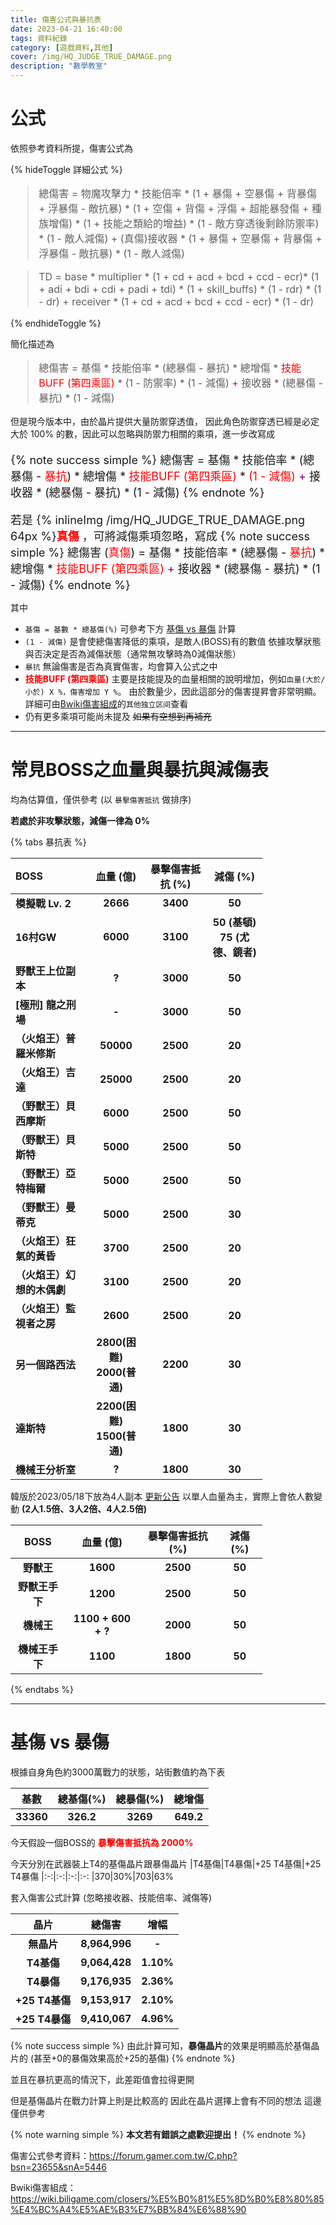 ```yaml
---
title: 傷害公式與暴抗表
date: 2023-04-21 16:40:00
tags: 資料紀錄
category: [遊戲資料,其他]
cover: /img/HQ_JUDGE_TRUE_DAMAGE.png
description: "數學教室"
---
```


# 公式

依照參考資料所提，傷害公式為

{% hideToggle 詳細公式 %}

<font size=3>

> 總傷害 = 物魔攻擊力 * 技能倍率 * (1 + 暴傷 + 空暴傷 + 背暴傷 + 浮暴傷 - 敵抗暴) * (1 + 空傷 + 背傷 + 浮傷 + 超能暴發傷 + 種族增傷) * (1 + 技能之類給的增益) * (1 - 敵方穿透後剩餘防禦率) * (1 - 敵人減傷) + (真傷)接收器 * (1 + 暴傷 + 空暴傷 + 背暴傷 + 浮暴傷 - 敵抗暴) * (1 - 敵人減傷)

> TD = base * multiplier * (1 + cd + acd + bcd + ccd - ecr)* (1 + adi + bdi + cdi + padi + tdi) * (1 + skill_buffs) * (1 - rdr) * (1 - dr) + receiver * (1 + cd + acd + bcd + ccd - ecr) * (1 - dr)
</font>
{% endhideToggle %}

簡化描述為

<font size=3>

> 總傷害 = 基傷 * 技能倍率 * (總暴傷 - 暴抗) * 總增傷 * <font color=red>技能BUFF (第四乘區)</font> * (1 - 防禦率) * (1 - 減傷) <font color=red>+</font> 接收器 * (總暴傷 - 暴抗) * (1 - 減傷)
</font>

但是現今版本中，由於晶片提供大量防禦穿透值，
因此角色防禦穿透已經是必定大於 100% 的數，因此可以忽略與防禦力相關的乘項，進一步改寫成

<font size=4>

{% note success simple %}
總傷害 = 基傷 * 技能倍率 * (總暴傷 - <font color=red>暴抗</font>) * 總增傷 * <font color=red>技能BUFF (第四乘區)</font> * <font color=red>(1 - 減傷)</font> <font color=purple>+</font> 接收器 * (總暴傷 - 暴抗) * (1 - 減傷)
{% endnote %}

若是 {% inlineImg /img/HQ_JUDGE_TRUE_DAMAGE.png 64px %}**<font color=red>真傷</font>** ，可將減傷乘項忽略，寫成
{% note success simple %}
總傷害 (<font color=red>真傷</font>) = 基傷 * 技能倍率 * (總暴傷 - <font color=red>暴抗</font>) * 總增傷 * <font color=red>技能BUFF (第四乘區)</font> <font color=purple>+</font> 接收器 * (總暴傷 - 暴抗) * (1 - 減傷)
{% endnote %}
</font>

其中
- `基傷 = 基數 * 總基傷(%)` 可參考下方 [基傷 vs 暴傷](#基傷-vs-暴傷) 計算
- `(1 - 減傷)` 是會使總傷害降低的乘項，是敵人(BOSS)有的數值
依據攻擊狀態與否決定是否為減傷狀態（通常無攻擊時為0減傷狀態）
- `暴抗` 無論傷害是否為真實傷害，均會算入公式之中
- **<font color=red>技能BUFF (第四乘區)</font>** 主要是技能提及的血量相關的說明增加，例如`血量(大於/小於) X %，傷害增加 Y %`。
由於數量少，因此這部分的傷害提昇會非常明顯。詳細可由[Bwiki傷害組成](https://wiki.biligame.com/closers/%E5%B0%81%E5%8D%B0%E8%80%85%E4%BC%A4%E5%AE%B3%E7%BB%84%E6%88%90)的`其他独立区间`查看
- 仍有更多乘項可能尚未提及 ~~如果有空想到再補充~~

---

# 常見BOSS之血量與暴抗與減傷表

均為估算值，僅供參考 (以 `暴擊傷害抵抗` 做排序)

**若處於非攻擊狀態，減傷一律為 0%**

{% tabs 暴抗表 %}
<!-- tab 常見副本-->

|BOSS|血量 (億)|暴擊傷害抵抗 (%)|減傷 (%)
|:-|:-:|:-:|:-:
|模擬戰 Lv. 2|2666|3400|50
|16村GW|6000|3100|50 (基頓)<br>75 (尤德、鏡者)
|野獸王上位副本|?|3000|50
|[極刑] 龍之刑場|-|3000|50
|（火焰王）普羅米修斯|50000|2500|20
|（火焰王）吉達|25000|2500|20
|（野獸王）貝西摩斯|6000|2500|50
|（野獸王）貝斯特|5000|2500|50
|（野獸王）亞特梅爾|5000|2500|50
|（野獸王）曼蒂克|5000|2500|30
|（火焰王）狂氣的黃昏|3700|2500|20
|（火焰王）幻想的木偶劇|3100|2500|20
|（火焰王）監視者之房|2600|2500|20
|另一個路西法|2800(困難)<br>2000(普通)|2200|30
|達斯特|2200(困難)<br>1500(普通)|1800|30
|機械王分析室|?|1800|30
<!-- endtab -->

<!-- tab 四人版機械王、野獸王-->

韓版於2023/05/18下放為4人副本 [更新公告](https://closers.nexon.com/News/Notice/View?n4ArticleSN=141079)
以單人血量為主，實際上會依人數變動 **(2人1.5倍、3人2倍、4人2.5倍)**

|BOSS|血量 (億)|暴擊傷害抵抗 (%)|減傷 (%)
|:-:|:-:|:-:|:-:
|野獸王|1600|2500|50
|野獸王手下|1200|2500|50
|機械王|1100 + 600 + ?|2000|50
|機械王手下|1100|1800|50
<!-- endtab -->
{% endtabs %}


---

# 基傷 vs 暴傷

根據自身角色約3000萬戰力的狀態，站街數值約為下表

|基數|總基傷(%)|總暴傷(%)|總增傷
|:-:|:-:|:-:|:-:
|33360|326.2|3269|649.2

今天假設一個BOSS的 **<font color=red>暴擊傷害抵抗為 2000%</font>**

今天分別在武器裝上T4的基傷晶片跟暴傷晶片
|T4基傷|T4暴傷|+25 T4基傷|+25 T4暴傷
|:-:|:-:|:-:|:-:
|370|30%|703|63%

套入傷害公式計算 (忽略接收器、技能倍率、減傷等)

|晶片|總傷害|增幅
|:-:|:-:|:-:
|無晶片|8,964,996|-
|T4基傷|9,064,428|1.10%
|T4暴傷|9,176,935|2.36%
|+25 T4基傷|9,153,917|2.10%
|+25 T4暴傷|9,410,067|4.96%

{% note success simple %}
由此計算可知，**暴傷晶片**的效果是明顯高於基傷晶片的 (甚至+0的暴傷效果高於+25的基傷)
{% endnote %}

並且在暴抗更高的情況下，此差距值會拉得更開

但是基傷晶片在戰力計算上則是比較高的
因此在晶片選擇上會有不同的想法
這邊僅供參考

{% note warning simple %}
**本文若有錯誤之處歡迎提出！**
{% endnote %}

傷害公式參考資料：https://forum.gamer.com.tw/C.php?bsn=23655&snA=5446

Bwiki傷害組成：https://wiki.biligame.com/closers/%E5%B0%81%E5%8D%B0%E8%80%85%E4%BC%A4%E5%AE%B3%E7%BB%84%E6%88%90


<style>
    table {
        text-align: center;
        font-weight: bold;
        width: 80%;
    }
</style>